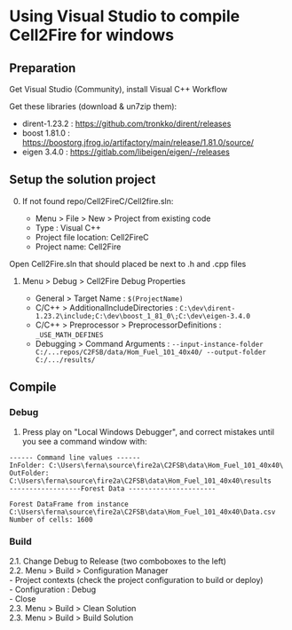 # Using Visual Studio to compile Cell2Fire for windows  

## Preparation  

Get Visual Studio (Community), install Visual C++ Workflow  

Get these libraries (download & un7zip them):  

- dirent-1.23.2 : https://github.com/tronkko/dirent/releases  
- boost 1.81.0 : https://boostorg.jfrog.io/artifactory/main/release/1.81.0/source/  
- eigen 3.4.0 : https://gitlab.com/libeigen/eigen/-/releases  

## Setup the solution project  

0. If not found repo/Cell2FireC/Cell2fire.sln:  

	- Menu > File > New > Project from existing code  
	- Type : Visual C++  
	- Project file location: Cell2FireC  
	- Project name: Cell2Fire  

Open Cell2Fire.sln that should placed be next to .h and .cpp files  

1. Menu > Debug >  Cell2Fire Debug Properties  

	- General > Target Name : `$(ProjectName)`  
	- C/C++ > AdditionalIncludeDirectories : `C:\dev\dirent-1.23.2\include;C:\dev\boost_1_81_0\;C:\dev\eigen-3.4.0`  
	- C/C++ > Preprocessor > PreprocessorDefinitions : `_USE_MATH_DEFINES`  
	- Debugging > Command Arguments : `--input-instance-folder C:/...repos/C2FSB/data/Hom_Fuel_101_40x40/ --output-folder C:/.../results/`  

## Compile  
### Debug
1. Press play on "Local Windows Debugger", and correct mistakes until you see a command window with:  
```
------ Command line values ------
InFolder: C:\Users\ferna\source\fire2a\C2FSB\data\Hom_Fuel_101_40x40\
OutFolder: C:\Users\ferna\source\fire2a\C2FSB\data\Hom_Fuel_101_40x40\results
------------------Forest Data ----------------------

Forest DataFrame from instance C:\Users\ferna\source\fire2a\C2FSB\data\Hom_Fuel_101_40x40\Data.csv
Number of cells: 1600
```  

### Build  

2.1. Change Debug to Release (two comboboxes to the left)  
2.2. Menu > Build > Configuration Manager  
		- Project contexts (check the project configuration to build or deploy)  
		- Configuration : Debug  
		- Close  
2.3. Menu > Build > Clean Solution  
2.3. Menu > Build > Build Solution  